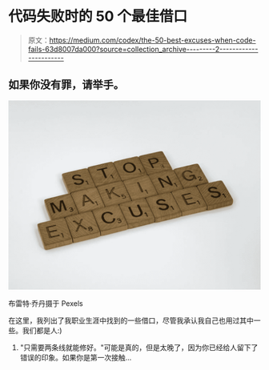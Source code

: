 # 代码失败时的 50 个最佳借口

> 原文：<https://medium.com/codex/the-50-best-excuses-when-code-fails-63d8007da000?source=collection_archive---------2----------------------->

## 如果你没有罪，请举手。

![](img/91cdfcf1ea80496d305aeb87435ab533.png)

布雷特·乔丹摄于 Pexels

在这里，我列出了我职业生涯中找到的一些借口，尽管我承认我自己也用过其中一些。我们都是人:)

1.  "只需要两条线就能修好。"可能是真的，但是太晚了，因为你已经给人留下了错误的印象。如果你是第一次接触…